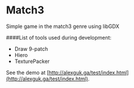 # Match3
Simple game in the match3 genre using libGDX

####List of tools used during development:
* Draw 9-patch
* Hiero
* TexturePacker

See the demo at [http://alexguk.ga/test/index.html](http://alexguk.ga/test/index.html).

